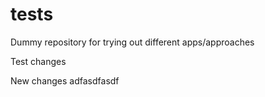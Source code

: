 # tests
Dummy repository for trying out different apps/approaches

Test changes

New changes
adfasdfasdf
